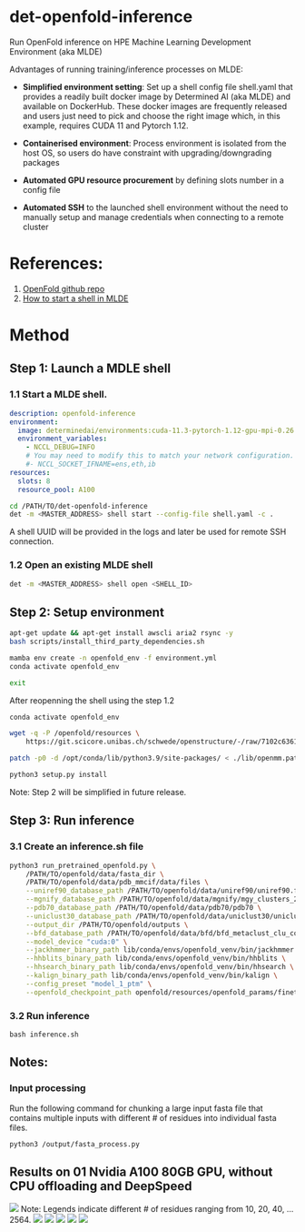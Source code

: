 # det-openfold-inference
Run OpenFold inference on HPE Machine Learning Development Environment (aka MLDE)

Advantages of running training/inference processes on MLDE:

- **Simplified environment setting**: Set up a shell config file shell.yaml that provides a readily built docker image by Determined AI (aka MLDE) and available on DockerHub. These docker images are frequently released and users just need to pick and choose the right image which, in this example, requires CUDA 11 and Pytorch 1.12.

- **Containerised environment**: Process environment is isolated from the host OS, so users do have constraint with upgrading/downgrading packages

- **Automated GPU resource procurement** by defining slots number in a config file

- **Automated SSH** to the launched shell environment without the need to manually setup and manage credentials when connecting to a remote cluster

# References: 
1. [OpenFold github repo](https://github.com/aqlaboratory/openfold)
2. [How to start a shell in MLDE](https://hpe-mlde.determined.ai/latest/tools/cli/commands-and-shells.html#shells)

# Method
## Step 1: Launch a MDLE shell
### 1.1 Start a MLDE shell. 

```yaml
description: openfold-inference
environment:
  image: determinedai/environments:cuda-11.3-pytorch-1.12-gpu-mpi-0.26.4
  environment_variables:
    - NCCL_DEBUG=INFO
    # You may need to modify this to match your network configuration.
    #- NCCL_SOCKET_IFNAME=ens,eth,ib
resources:
  slots: 8
  resource_pool: A100
```

```bash
cd /PATH/TO/det-openfold-inference
det -m <MASTER_ADDRESS> shell start --config-file shell.yaml -c .
```
A shell UUID will be provided in the logs and later be used for remote SSH connection.

### 1.2 Open an existing MLDE shell 
```bash
det -m <MASTER_ADDRESS> shell open <SHELL_ID>
```

## Step 2: Setup environment 
```bash
apt-get update && apt-get install awscli aria2 rsync -y
bash scripts/install_third_party_dependencies.sh

mamba env create -n openfold_env -f environment.yml
conda activate openfold_env

exit
```
After reopenning the shell using the step 1.2

```bash
conda activate openfold_env

wget -q -P /openfold/resources \
    https://git.scicore.unibas.ch/schwede/openstructure/-/raw/7102c63615b64735c4941278d92b554ec94415f8/modules/mol/alg/src/stereo_chemical_props.txt

patch -p0 -d /opt/conda/lib/python3.9/site-packages/ < ./lib/openmm.patch

python3 setup.py install
```

Note: Step 2 will be simplified in future release.

## Step 3: Run inference
### 3.1 Create an inference.sh file

```bash
python3 run_pretrained_openfold.py \
    /PATH/TO/openfold/data/fasta_dir \
    /PATH/TO/openfold/data/pdb_mmcif/data/files \
    --uniref90_database_path /PATH/TO/openfold/data/uniref90/uniref90.fasta \
    --mgnify_database_path /PATH/TO/openfold/data/mgnify/mgy_clusters_2018_12.fa \
    --pdb70_database_path /PATH/TO/openfold/data/pdb70/pdb70 \
    --uniclust30_database_path /PATH/TO/openfold/data/uniclust30/uniclust30_2018_08 \
    --output_dir /PATH/TO/openfold/outputs \
    --bfd_database_path /PATH/TO/openfold/data/bfd/bfd_metaclust_clu_complete_id30_c90_final_seq.sorted_opt \
    --model_device "cuda:0" \
    --jackhmmer_binary_path lib/conda/envs/openfold_venv/bin/jackhmmer \
    --hhblits_binary_path lib/conda/envs/openfold_venv/bin/hhblits \
    --hhsearch_binary_path lib/conda/envs/openfold_venv/bin/hhsearch \
    --kalign_binary_path lib/conda/envs/openfold_venv/bin/kalign \
    --config_preset "model_1_ptm" \
    --openfold_checkpoint_path openfold/resources/openfold_params/finetuning_ptm_2.pt
```
### 3.2 Run inference
```shell
bash inference.sh
```

## Notes: 
### Input processing
Run the following command for chunking a large input fasta file that contains multiple inputs with different # of residues into individual fasta files.
```shell
python3 /output/fasta_process.py 
```

## Results on 01 Nvidia A100 80GB GPU, without CPU offloading and DeepSpeed

![](/assets/<2564.png)
Note: Legends indicate different # of residues ranging from 10, 20, 40, ... 2564.
![](/assets/2564.png)
![](/assets/3013.png)
![](/assets/3507.png)
![](/assets/4008.png)
![](/assets/5005.png)
